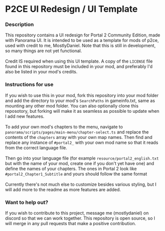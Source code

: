# P2CE UI Redesign / UI Template
### Description
This repository contains a UI redesign for Portal 2 Community Edition, made with Panorama UI.
It is intended to be used as a template for mods of p2ce, used with credit to me, MostlyDaniel.
Note that this is still in development, so many things are not yet functional.\
\
Credit IS required when using this UI template. A copy of the `LICENSE` file found in this repository must be included in your mod,
and preferably I'd also be listed in your mod's credits.
### Instructions for use
If you wish to use this in your mod, fork this repository into your mod folder and add the directory to your mod's `SearchPaths` in gameinfo.txt, same as mounting any other mod folder.
You can also optionally clone this reposotory, but forking will make it as seamless as possible to update when I add new features.\
\
To add your own mod's chapters to the menu, navigate to `panorama/scripts/pages/main-menu/chapter-select.ts` and replace the contents of the `chapters` array with your own map names.
Then find and replace any instance of `#portal2_` with your own mod name so that it reads from the correct language file.\
\
Then go into your language file (for example `resource/portal2_english.txt` but with the name of your mod, create one if you don't yet have one) and define the names of your chapters. 
The ones in Portal 2 look like `#portal2_Chapter1_Subtitle` and yours should follow the same format\
\
Currently there's not much else to customize besides various styling, but I will add more to the readme as more features are added.

### Want to help out?
If you wish to contribute to this project, message me (mostlydaniel) on discord so that we can work together. This repository is open source, so I will merge in any pull requests that make a positive contribution.
